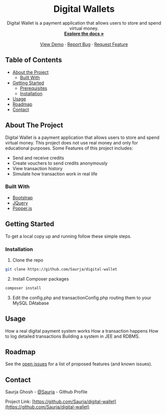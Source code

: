 <!-- PROJECT LOGO -->
<br />
<p align="center">

  <h1 align="center">Digital Wallets</h1>

  <p align="center">
    Digital Wallet is a payment application that allows users to store and spend virtual money.
    <br />
    <a href="https://github.com/Saurja/digital-wallet"><strong>Explore the docs »</strong></a>
    <br />
    <br />
    <a href="https://digital-wallet-php.herokuapp.com/">View Demo</a>
    ·
    <a href="https://github.com/Saurja/digital-wallet/issues">Report Bug</a>
    ·
    <a href="https://github.com/Saurja/digital-wallet/issues">Request Feature</a>
  </p>
</p>



<!-- TABLE OF CONTENTS -->
## Table of Contents

* [About the Project](#about-the-project)
  * [Built With](#built-with)
* [Getting Started](#getting-started)
  * [Prerequisites](#prerequisites)
  * [Installation](#installation)
* [Usage](#usage)
* [Roadmap](#roadmap)
* [Contact](#contact)



<!-- ABOUT THE PROJECT -->
## About The Project

Digital Wallet is a payment application that allows users to store and spend virtual money. This project does not use real money and only for educational purposes.
Some Features of this project includes:
* Send and receive credits
* Create vouchers to send credits anonymously
* View transaction history
* Simulate how transaction work in real life

### Built With

* [Bootstrap](https://getbootstrap.com)
* [JQuery](https://jquery.com)
* [Popper.js](https://popper.js.org/)



<!-- GETTING STARTED -->
## Getting Started

To get a local copy up and running follow these simple steps.

### Installation

1. Clone the repo
```sh
git clone https://github.com/Saurja/digital-wallet
```
2. Install Composer packages
```sh
composer install
```
3. Edit the config.php and transactionConfig.php routing them to your MySQL DAtabase



<!-- USAGE EXAMPLES -->
## Usage

How a real digital payment system works How a transaction happens How to log detailed transactions Building a system in JEE and RDBMS.


<!-- ROADMAP -->
## Roadmap

See the [open issues](https://github.com/Saurja/digital-wallet/issues) for a list of proposed features (and known issues).




<!-- CONTACT -->
## Contact

Saurja Ghosh - [@Saurja](https://github.com/Saurja) - Github Profile

Project Link: [https://github.com/Saurja/digital-wallet](https://github.com/Saurja/digital-wallet)
